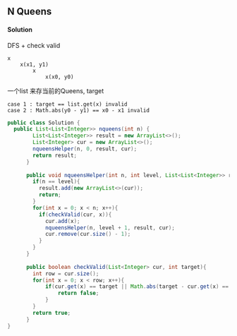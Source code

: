 ## N Queens

#### Solution
DFS + check valid

    x
        x(x1, y1)         
            x       
                x(x0, y0)
                 

一个list 来存当前的Queens, target

```
case 1 : target == list.get(x) invalid
case 2 : Math.abs(y0 - y1) == x0 - x1 invalid
```

```java
public class Solution {
  public List<List<Integer>> nqueens(int n) {
		List<List<Integer>> result = new ArrayList<>();
		List<Integer> cur = new ArrayList<>();
		nqueensHelper(n, 0, result, cur);
		return result;
	  }
	
	  public void nqueensHelper(int n, int level, List<List<Integer>> result, List<Integer> cur){
		if(n == level){
		  result.add(new ArrayList<>(cur));
		  return;
		}
		for(int x = 0; x < n; x++){
		  if(checkValid(cur, x)){
			cur.add(x);
			nqueensHelper(n, level + 1, result, cur);
			cur.remove(cur.size() - 1);
		  }
		}
	  }
	
	  public boolean checkValid(List<Integer> cur, int target){
		int row = cur.size();
		for(int x = 0; x < row; x++){
			if(cur.get(x) == target || Math.abs(target - cur.get(x) == row - x){
				return false;
			}
		}
		return true;
	  }
}

```

